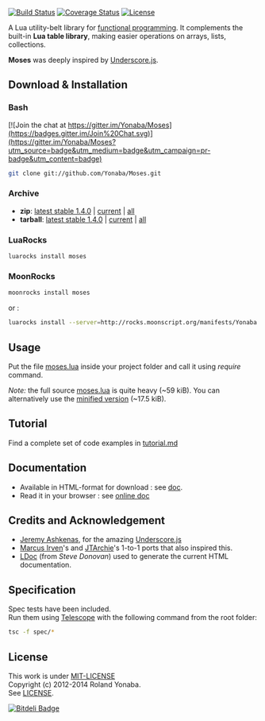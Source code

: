 [![Build Status](https://travis-ci.org/Yonaba/Moses.png)](https://travis-ci.org/Yonaba/Moses)
[![Coverage Status](https://coveralls.io/repos/Yonaba/Moses/badge.png?branch=master)](https://coveralls.io/r/Yonaba/Moses?branch=master)
[![License](http://img.shields.io/badge/Licence-MIT-brightgreen.svg)](LICENSE)

A Lua utility-belt library for [functional programming](http://en.wikipedia.org/wiki/Functional_programming). It complements the built-in __Lua table library__, making easier 
operations on arrays, lists, collections.<br/>

__Moses__ was deeply inspired by [Underscore.js](http://underscorejs.org).

## Download & Installation
### Bash

[![Join the chat at https://gitter.im/Yonaba/Moses](https://badges.gitter.im/Join%20Chat.svg)](https://gitter.im/Yonaba/Moses?utm_source=badge&utm_medium=badge&utm_campaign=pr-badge&utm_content=badge)

```bash
git clone git://github.com/Yonaba/Moses.git
````

### Archive
* __zip__: [latest stable 1.4.0](http://github.com/Yonaba/Moses/archive/Moses-1.4.0-1.zip) | [current](http://github.com/Yonaba/Moses/archive/master.zip) | [all](http://github.com/Yonaba/Moses/tags)
* __tarball__: [latest stable 1.4.0](http://github.com/Yonaba/Moses/archive/Moses-1.4.0-1.tar.gz) | [current](http://github.com/Yonaba/Moses/archive/master.tar.gz) | [all](http://github.com/Yonaba/Moses/tags)

### LuaRocks
```
luarocks install moses
````

### MoonRocks

```bash
moonrocks install moses
````

or : 

```bash
luarocks install --server=http://rocks.moonscript.org/manifests/Yonaba moses
````

## Usage
Put the file [moses.lua](https://github.com/Yonaba/Moses/blob/master/moses.lua) inside your project folder and call it using *require* command.

*Note:* the full source [moses.lua](https://github.com/Yonaba/Moses/blob/master/moses.lua) is quite heavy (~59 kiB). You can alternatively use the [minified version](https://github.com/Yonaba/Moses/blob/master/moses_min.lua) (~17.5 kiB).

## Tutorial
Find a complete set of code examples in [tutorial.md](https://github.com/Yonaba/Moses/blob/master/doc/tutorial.md)
  
## Documentation
* Available in HTML-format for download : see [doc](https://github.com/Yonaba/Moses/blob/master/doc).
* Read it in your browser : see [online doc](http://yonaba.github.io/Moses/doc)

## Credits and Acknowledgement
* [Jeremy Ashkenas](https://github.com/jashkenas), for the amazing [Underscore.js](http://documentcloud.github.com/underscore/)
* [Marcus Irven](http://mirven.github.com/underscore.lua/)'s and [JTArchie](https://github.com/jtarchie/underscore-lua)'s 1-to-1 ports that also inspired this.
* [LDoc](https://github.com/stevedonovan/ldoc/) (from *Steve Donovan*) used to generate the current HTML documentation.

## Specification
Spec tests have been included.<br/>
Run them using [Telescope](https://github.com/norman/telescope) with the following command from the root folder:

```bash
tsc -f spec/*
```

## License
This work is under [MIT-LICENSE](http://www.opensource.org/licenses/mit-license.php)<br/>
Copyright (c) 2012-2014 Roland Yonaba. <br/>
See [LICENSE](LICENSE).

[![Bitdeli Badge](https://d2weczhvl823v0.cloudfront.net/Yonaba/moses/trend.png)](https://bitdeli.com/free "Bitdeli Badge")

